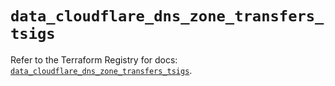# `data_cloudflare_dns_zone_transfers_tsigs`

Refer to the Terraform Registry for docs: [`data_cloudflare_dns_zone_transfers_tsigs`](https://registry.terraform.io/providers/cloudflare/cloudflare/5.1.0/docs/data-sources/dns_zone_transfers_tsigs).
